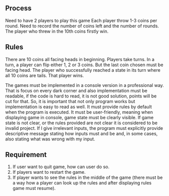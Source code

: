 Process
-------------------
Need to have 2 players to play this game
Each player throw 1-3 coins per round.
Need to record the number of coins left and the number of rounds.
The player who threw in the 10th coins firstly win.

Rules
-----------
There are 10 coins all facing heads in beginning. Players take turns. In a turn, a player can flip
either 1, 2 or 3 coins. But the last coin chosen must be facing head. The player who
successfully reached a state in its turn where all 10 coins are tails. That player wins.

The games must be implemented in a console version in a professional way. That is focus on
every dark corner and also implementation must be readable, if the code is hard to read, it is
not good solution, points will be cut for that. So, it is important that not only program works
but implementation is easy to read as well. It must provide rules by default when the program is executed.
It must be user-friendly, meaning when displaying game in console, game state must be clearly
visible. If game state is not clear, or the rules provided are not clear it is considered to be invalid project.
If I give irrelevant inputs, the program must explicitly provide descriptive message stating how
inputs must and be and, in some cases, also stating what was wrong with my input.

Requirement
--------
1. If user want to quit game, how can user do so.
2. If players want to restart the game.
3. If player wants to see the rules in the middle of the game (there must be a way how a player can look up the rules and after displaying rules game must resume).
